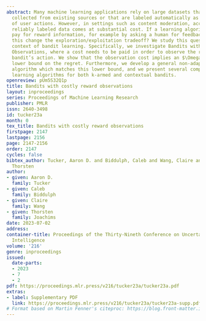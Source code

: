 ```yaml
---
abstract: Many machine learning applications rely on large datasets that are conveniently
  collected from existing sources or that are labeled automatically as a by-product
  of user actions. However, in settings such as content moderation, accurately and
  reliably labeled data comes at substantial cost. If a learning algorithm has to
  pay for reward information, for example by asking a human for feedback, how does
  this change the exploration/exploitation tradeoff? We study this question in the
  context of bandit learning. Specifically, we investigate Bandits with Costly Reward
  Observations, where a cost needs to be paid in order to observe the reward of the
  bandit’s action. We show that the observation cost implies an $\Omega(c^{1/3}T^{2/3})$
  lower bound on the regret. Furthermore, we develop a general non-adaptive bandit
  algorithm which matches this lower bound, and we present several competitive adaptive
  learning algorithms for both k-armed and contextual bandits.
openreview: pUm5S32Q1p
title: Bandits with costly reward observations
layout: inproceedings
series: Proceedings of Machine Learning Research
publisher: PMLR
issn: 2640-3498
id: tucker23a
month: 0
tex_title: Bandits with costly reward observations
firstpage: 2147
lastpage: 2156
page: 2147-2156
order: 2147
cycles: false
bibtex_author: Tucker, Aaron D. and Biddulph, Caleb and Wang, Claire and Joachims,
  Thorsten
author:
- given: Aaron D.
  family: Tucker
- given: Caleb
  family: Biddulph
- given: Claire
  family: Wang
- given: Thorsten
  family: Joachims
date: 2023-07-02
address:
container-title: Proceedings of the Thirty-Nineth Conference on Uncertainty in Artificial
  Intelligence
volume: '216'
genre: inproceedings
issued:
  date-parts:
  - 2023
  - 7
  - 2
pdf: https://proceedings.mlr.press/v216/tucker23a/tucker23a.pdf
extras:
- label: Supplementary PDF
  link: https://proceedings.mlr.press/v216/tucker23a/tucker23a-supp.pdf
# Format based on Martin Fenner's citeproc: https://blog.front-matter.io/posts/citeproc-yaml-for-bibliographies/
---
```

